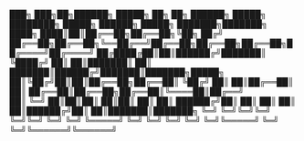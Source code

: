 ███╗   ███╗██╗██████╗  █████╗ ██╗   ██╗    ██████╗  █████╗ ████████╗ █████╗ ██████╗  █████╗ ███████╗███████╗
████╗ ████║██║██╔══██╗██╔══██╗╚██╗ ██╔╝    ██╔══██╗██╔══██╗╚══██╔══╝██╔══██╗██╔══██╗██╔══██╗██╔════╝██╔════╝
██╔████╔██║██║██████╔╝███████║ ╚████╔╝     ██║  ██║███████║   ██║   ███████║██████╔╝███████║███████╗█████╗  
██║╚██╔╝██║██║██╔══██╗██╔══██║  ╚██╔╝      ██║  ██║██╔══██║   ██║   ██╔══██║██╔══██╗██╔══██║╚════██║██╔══╝  
██║ ╚═╝ ██║██║██║  ██║██║  ██║   ██║       ██████╔╝██║  ██║   ██║   ██║  ██║██████╔╝██║  ██║███████║███████╗
╚═╝     ╚═╝╚═╝╚═╝  ╚═╝╚═╝  ╚═╝   ╚═╝       ╚═════╝ ╚═╝  ╚═╝   ╚═╝   ╚═╝  ╚═╝╚═════╝ ╚═╝  ╚═╝╚══════╝╚══════╝
                                                                                                            
